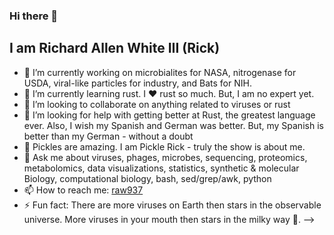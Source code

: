 ### Hi there 👋 
## I am Richard Allen White III (Rick)

- 🔭 I’m currently working on microbialites for NASA, nitrogenase for USDA, viral-like particles for industry, and Bats for NIH. 
- 🌱 I’m currently learning rust. I ❤️ rust so much. But, I am no expert yet. 
- 👯 I’m looking to collaborate on anything related to viruses or rust 
- 🤔 I’m looking for help with getting better at Rust, the greatest language ever. Also, I wish my Spanish and German was better. But, my Spanish is better than my German - without a doubt
- 🥒 Pickles are amazing. I am Pickle Rick - truly the show is about me. 
- 💬 Ask me about viruses, phages, microbes, sequencing, proteomics, metabolomics, data visualizations, statistics, synthetic & molecular Biology, computational biology, bash, sed/grep/awk, python
- 📫 How to reach me: [raw937](mailto:raw937@gmail.com) 
- ⚡ Fun fact: There are more viruses on Earth then stars in the observable universe. More viruses in your mouth then stars in the milky way 🌌. 
-->
